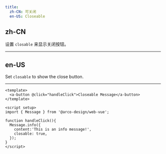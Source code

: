 ```yaml
title:
  zh-CN: 可关闭
  en-US: Closeable
```

## zh-CN

设置 `closable` 来显示关闭按钮。

---

## en-US

Set `closable` to show the close button.

---

```vue
<template>
  <a-button @click="handleClick">Closeable Message</a-button>
</template>

<script setup>
import { Message } from '@arco-design/web-vue';

function handleClick(){
  Message.info({
    content:'This is an info message!',
    closable: true,
  });
}
</script>
```
